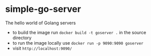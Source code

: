 # simple-go-server
The hello world of Golang servers

- to build the image run `docker build -t goserver .` in the source directory
- to run the image locally use `docker run -p 9090:9090 goserver`
- visit `http://localhost:9090/`
